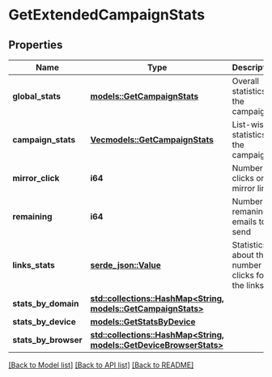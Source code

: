# GetExtendedCampaignStats

## Properties

Name | Type | Description | Notes
------------ | ------------- | ------------- | -------------
**global_stats** | [**models::GetCampaignStats**](getCampaignStats.md) | Overall statistics of the campaign | 
**campaign_stats** | [**Vec<models::GetCampaignStats>**](getCampaignStats.md) | List-wise statistics of the campaign. | 
**mirror_click** | **i64** | Number of clicks on mirror link | 
**remaining** | **i64** | Number of remaning emails to send | 
**links_stats** | [**serde_json::Value**](.md) | Statistics about the number of clicks for the links | 
**stats_by_domain** | [**std::collections::HashMap<String, models::GetCampaignStats>**](getCampaignStats.md) |  | 
**stats_by_device** | [**models::GetStatsByDevice**](getStatsByDevice.md) |  | 
**stats_by_browser** | [**std::collections::HashMap<String, models::GetDeviceBrowserStats>**](getDeviceBrowserStats.md) |  | 

[[Back to Model list]](../README.md#documentation-for-models) [[Back to API list]](../README.md#documentation-for-api-endpoints) [[Back to README]](../README.md)


